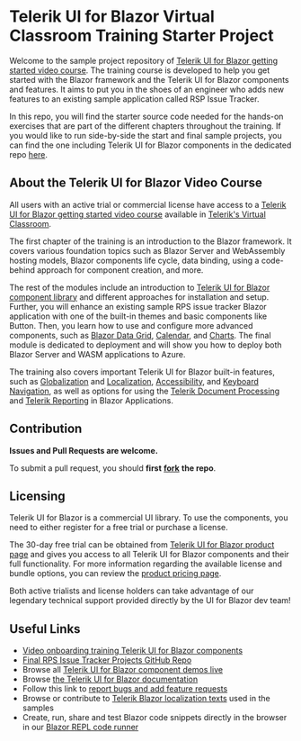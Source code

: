 # Telerik UI for Blazor Virtual Classroom Training Starter Project

Welcome to the sample project repository of [Telerik UI for Blazor getting started video course](https://learn.telerik.com/learn/course/internal/view/elearning/27/telerik-ui-for-blazor). The training course is developed to help you get started with the Blazor framework and the Telerik UI for Blazor components and features. It aims to put you in the shoes of an engineer who adds new features to an existing sample application called RSP Issue Tracker. 

In this repo, you will find the starter source code needed for the hands-on exercises that are part of the different chapters throughout the training. If you would like to run side-by-side the start and final sample projects, you can find the one including Telerik UI for Blazor components in the dedicated repo [here](https://github.com/telerik/RpsTrackerBlazorTelerikUI).

## About the Telerik UI for Blazor Video Course

All users with an active trial or commercial license have access to a  [Telerik UI for Blazor getting started video course](https://learn.telerik.com/learn/course/internal/view/elearning/27/telerik-ui-for-blazor)  available in  [Telerik's Virtual Classroom](https://learn.telerik.com/learn).

The first chapter of the training is an introduction to the Blazor framework. It covers various foundation topics such as Blazor Server and WebAssembly hosting models, Blazor components life cycle, data binding, using a code-behind approach for component creation, and more.

The rest of the modules include an introduction to [Telerik UI for Blazor component library](https://demos.telerik.com/blazor-ui) and different approaches for installation and setup. Further, you will enhance an existing sample RPS issue tracker Blazor application with one of the built-in themes and basic components like Button. Then, you learn how to use and configure more advanced components, such as [Blazor Data Grid](https://demos.telerik.com/blazor-ui/grid/overview), [Calendar](https://demos.telerik.com/blazor-ui/calendar/overview), and [Charts](https://demos.telerik.com/blazor-ui/chart/overview). The final module is dedicated to deployment and will show you how to deploy both Blazor Server and WASM applications to Azure.

The training also covers important Telerik UI for Blazor built-in features, such as [Globalization](https://docs.telerik.com/blazor-ui/globalization/overview) and [Localization](https://docs.telerik.com/blazor-ui/globalization/localization), [Accessibility](https://docs.telerik.com/blazor-ui/accessibility/overview), and [Keyboard Navigation](https://docs.telerik.com/blazor-ui/accessibility/keyboard-navigation), as well as options for using the [Telerik Document Processing](https://www.telerik.com/document-processing-libraries) and [Telerik Reporting](https://www.telerik.com/products/reporting.aspx)  in Blazor Applications.

## **Contribution**

**Issues and Pull Requests are welcome.**

To submit a pull request, you should **first** [**fork**](https://docs.github.com/en/free-pro-team@latest/github/getting-started-with-github/fork-a-repo) **the repo**.

## **Licensing**

Telerik UI for Blazor is a commercial UI library. To use the components, you need to either register for a free trial or purchase a license.

The 30-day free trial can be obtained from [Telerik UI for Blazor product page](https://www.telerik.com/blazor-ui?utm_medium=referral&utm_source=github&utm_campaign=blazor-ui-trial-gh-public-readme) and gives you access to all Telerik UI for Blazor components and their full functionality. For more information regarding the available license and bundle options, you can review the [product pricing page](https://www.telerik.com/purchase/blazor-ui?utm_medium=referral&utm_source=github&utm_campaign=blazor-ui-trial-gh-public-readme).

Both active trialists and license holders can take advantage of our legendary technical support provided directly by the UI for Blazor dev team!

## **Useful Links**

-   [Video onboarding training Telerik UI for Blazor components](https://learn.telerik.com/learn/course/internal/view/elearning/27/telerik-ui-for-blazor)
-   [Final RPS Issue Tracker Projects GitHub Repo](https://github.com/telerik/RpsTrackerBlazorTelerikUI)
-   Browse all [Telerik UI for Blazor component demos live](https://demos.telerik.com/blazor-ui)
-   Browse [the Telerik UI for Blazor documentation](https://docs.telerik.com/blazor-ui/introduction?utm_medium=referral&utm_source=github&utm_campaign=blazor-ui-trial-gh-public-readme)
-   Follow this link to [report bugs and add feature requests](https://feedback.telerik.com/blazor?utm_medium=referral&utm_source=github&utm_campaign=blazor-ui-trial-gh-public-readme)
-   Browse or contribute to [Telerik Blazor localization texts](https://github.com/telerik/blazor-ui-messages) used in the samples
-   Create, run, share and test Blazor code snippets directly in the browser in our [Blazor REPL code runner](https://blazorrepl.telerik.com/?utm_medium=referral&utm_source=github&utm_campaign=blazor-ui-trial-gh-public-readme)

